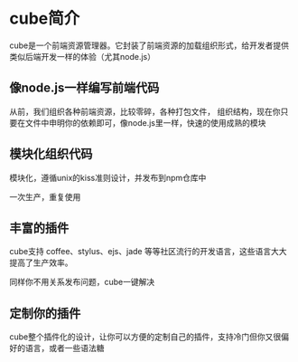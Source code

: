 # cube简介

cube是一个前端资源管理器。它封装了前端资源的加载组织形式，给开发者提供类似后端开发一样的体验（尤其node.js）

## 像node.js一样编写前端代码

从前，我们组织各种前端资源，比较零碎，各种打包文件，
组织结构，现在你只要在文件中申明你的依赖即可，像node.js里一样，快速的使用成熟的模块


## 模块化组织代码

模块化，遵循unix的kiss准则设计，并发布到npm仓库中

一次生产，重复使用


## 丰富的插件

cube支持 coffee、stylus、ejs、jade 等等社区流行的开发语言，这些语言大大提高了生产效率。

同样你不用关系发布问题，cube一键解决

## 定制你的插件

cube整个插件化的设计，让你可以方便的定制自己的插件，支持冷门但你又很偏好的语言，或者一些语法糖

